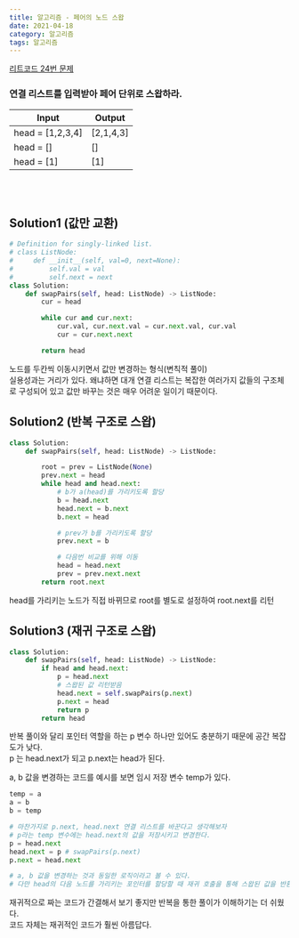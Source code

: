 ```yaml
---
title: 알고리즘 - 페어의 노드 스왑
date: 2021-04-18
category: 알고리즘
tags: 알고리즘
---
```


[리트코드 24번 문제](https://leetcode.com/problems/add-two-numbers/)

### 연결 리스트를 입력받아 페어 단위로 스왑하라.

| Input            | Output    |
| ---------------- | --------- |
| head = [1,2,3,4] | [2,1,4,3] |
| head = []        | []        |
| head = [1]       | [1]       |

<br><br>

## Solution1 (값만 교환)

```python
# Definition for singly-linked list.
# class ListNode:
#     def __init__(self, val=0, next=None):
#         self.val = val
#         self.next = next
class Solution:
    def swapPairs(self, head: ListNode) -> ListNode:
        cur = head

        while cur and cur.next:
            cur.val, cur.next.val = cur.next.val, cur.val
            cur = cur.next.next

        return head
```

노드를 두칸씩 이동시키면서 값만 변경하는 형식(변칙적 풀이)  
실용성과는 거리가 있다. 왜냐하면 대개 연결 리스트는 복잡한 여러가지 값들의 구조체로 구성되어 있고 값만 바꾸는 것은 매우 어려운 일이기 때문이다.

## Solution2 (반복 구조로 스왑)

```python
class Solution:
    def swapPairs(self, head: ListNode) -> ListNode:

        root = prev = ListNode(None)
        prev.next = head
        while head and head.next:
            # b가 a(head)를 가리키도록 할당
            b = head.next
            head.next = b.next
            b.next = head

            # prev가 b를 가리키도록 할당
            prev.next = b

            # 다음번 비교를 위해 이동
            head = head.next
            prev = prev.next.next
        return root.next
```

head를 가리키는 노드가 직접 바뀌므로 root를 별도로 설정하여 root.next를 리턴

## Solution3 (재귀 구조로 스왑)

```python
class Solution:
    def swapPairs(self, head: ListNode) -> ListNode:
        if head and head.next:
            p = head.next
            # 스왑된 값 리턴받음
            head.next = self.swapPairs(p.next)
            p.next = head
            return p
        return head
```

반복 풀이와 달리 포인터 역할을 하는 p 변수 하나만 있어도 충분하기 때문에 공간 복잡도가 낮다.  
p 는 head.next가 되고
p.next는 head가 된다.

a, b 값을 변경하는 코드를 예시를 보면 임시 저장 변수 temp가 있다.

```python
temp = a
a = b
b = temp

# 마찬가지로 p.next, head.next 연결 리스트를 바꾼다고 생각해보자
# p라는 temp 변수에는 head.next의 값을 저장시키고 변경한다.
p = head.next
head.next = p # swapPairs(p.next)
p.next = head.next

# a, b 값을 변경하는 것과 동일한 로직이라고 볼 수 있다.
# 다만 head의 다음 노드를 가리키는 포인터를 할당할 때 재귀 호출을 통해 스왑된 값을 반환받는다.
```

재귀적으로 짜는 코드가 간결해서 보기 좋지만 반복을 통한 풀이가 이해하기는 더 쉬웠다.  
코드 자체는 재귀적인 코드가 훨씬 아름답다.
